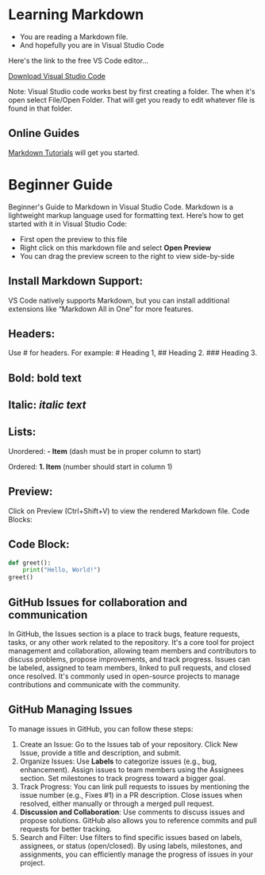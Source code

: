 # Learning Markdown 

- You are reading a Markdown file.
- And hopefully you are in Visual Studio Code

Here's the link to the free VS Code editor...

[Download Visual Studio Code](https://code.visualstudio.com/Download)

Note: Visual Studio code works best by first creating a folder.  The when it's open select
File/Open Folder.  That will get you ready to edit whatever file is found in that folder.

## Online Guides

[Markdown Tutorials](https://www.markdownguide.org/getting-started/) will get you started.

# Beginner Guide

Beginner's Guide to Markdown in Visual Studio Code.
Markdown is a lightweight markup language used for formatting text. Here’s how to get started with it in Visual Studio Code:

- First open the preview to this file
- Right click on this markdown file and select **Open Preview**
- You can drag the preview screen to the right to view side-by-side

## Install Markdown Support:

VS Code natively supports Markdown, but you can install additional extensions like “Markdown All in One” for more features.

## Headers: 
Use # for headers. For example:  # Heading 1, ## Heading 2. ### Heading 3.
## Bold: **bold text**
## Italic: *italic text*
## Lists:

Unordered: **- Item** (dash must be in proper column to start)

Ordered: **1. Item** (number should start in column 1)

## Preview:

Click on Preview (Ctrl+Shift+V) to view the rendered Markdown file.
Code Blocks:

## Code Block:

```python
def greet():
    print("Hello, World!")
greet()

```

## GitHub Issues for collaboration and communication

In GitHub, the Issues section is a place to track bugs, feature requests, tasks, or any other work related to the repository. It's a core tool for project management and collaboration, allowing team members and contributors to discuss problems, propose improvements, and track progress. Issues can be labeled, assigned to team members, linked to pull requests, and closed once resolved. It's commonly used in open-source projects to manage contributions and communicate with the community.

## GitHub Managing Issues 
To manage issues in GitHub, you can follow these steps:

1. Create an Issue:
Go to the Issues tab of your repository.
Click New Issue, provide a title and description, and submit.
2. Organize Issues:
Use **Labels** to categorize issues (e.g., bug, enhancement).
Assign issues to team members using the Assignees section.
Set milestones to track progress toward a bigger goal.
3. Track Progress:
You can link pull requests to issues by mentioning the issue number (e.g., Fixes #1) in a PR description.
Close issues when resolved, either manually or through a merged pull request.
4. **Discussion and Collaboration**:
Use comments to discuss issues and propose solutions. GitHub also allows you to reference commits and pull requests for better tracking.
5. Search and Filter:
Use filters to find specific issues based on labels, assignees, or status (open/closed).
By using labels, milestones, and assignments, you can efficiently manage the progress of issues in your project.






